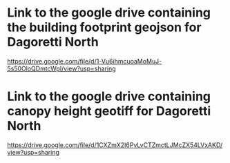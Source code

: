 # Link to the google drive containing the building footprint geojson for Dagoretti North
https://drive.google.com/file/d/1-Vu6ihmcuoaMoMuJ-5s50OloQDmtcWpI/view?usp=sharing

# Link to the google drive containing canopy height geotiff for Dagoretti North
https://drive.google.com/file/d/1CXZmX2I6PvLvCTZmctLJMcZX54LVxAKD/view?usp=sharing